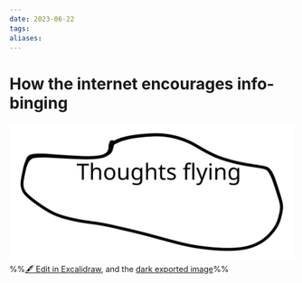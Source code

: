 ```yaml
---
date: 2023-06-22
tags: 
aliases: 
---
```

# How the internet encourages info-binging
![](attachments/mindfull-attachment.svg)
%%[🖋 Edit in Excalidraw](attachments/mindfull-attachment.md), and the [dark exported image](attachments/mindfull-attachment.dark.svg)%%